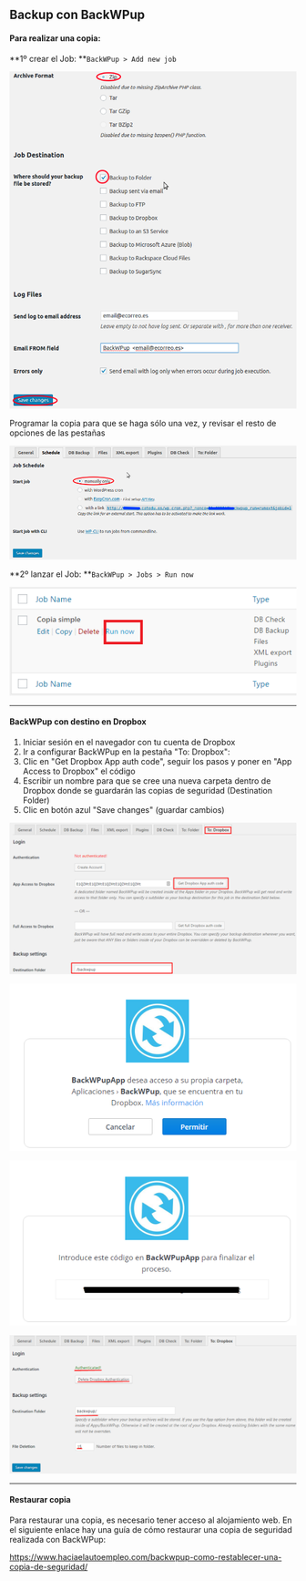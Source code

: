 ## Backup con BackWPup

#### Para realizar una copia:

**1º crear el Job: **`BackWPup > Add new job`

![](/assets/backwpup_copia.png)

Programar la copia para que se haga sólo una vez, y revisar el resto de opciones de las pestañas

![](/assets/backwpup_programar.png)

**2º lanzar el Job: **`BackWPup > Jobs > Run now`

![](/assets/run-backwpup-job.png)

---

#### BackWPup con destino en Dropbox

1. Iniciar sesión en el navegador con tu cuenta de Dropbox
2. Ir a configurar BackWPup en la pestaña "To: Dropbox":
3. Clic en "Get Dropbox App auth code", seguir los pasos y poner en "App Access to Dropbox" el código
4. Escribir un nombre para que se cree una nueva carpeta dentro de Dropbox donde se guardarán las copias de seguridad \(Destination Folder\)
5. Clic en botón azul "Save changes" \(guardar cambios\)

![](/assets/backwpup-dropbox-0.png)

![](/assets/backwpup-dropbox-1.png)

![](/assets/backwpup-dropbox-2.png)

![](/assets/backwpup-dropbox-3.png)

---

#### Restaurar copia

Para restaurar una copia, es necesario tener acceso al alojamiento web. En el siguiente enlace hay una guía de cómo restaurar una copia de seguridad realizada con BackWPup:

https://www.haciaelautoempleo.com/backwpup-como-restablecer-una-copia-de-seguridad/

